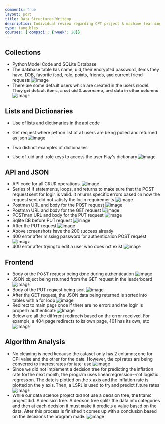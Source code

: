 ```yaml
---
comments: True
layout: post
title: Data Structures Writeup
description: Individual review regarding CPT project & machine learning project
type: tangibles
courses: {'compsci': {'week': 28}}
---
```


## Collections
- Python Model Code and SQLite Database
- The database table has name, uid, their encrypted password, items they have, DOB, favorite food, role, points, friends, and current friend requests
![image](https://github.com/trevorhuang1/csp_blog/assets/118785933/8e29e824-ae74-4b6f-a5ff-a781307bdfdb)
- There are some default users which are created in the users model. They get default items, a set uid & username, and data in other columns
![image](https://github.com/trevorhuang1/csp_blog/assets/118785933/1218a30e-a595-4464-96c4-d587bd38e7ca)

## Lists and Dictionaries
- Use of lists and dictionaries in the api code
- Get request where python list of all users are being pulled and returned as json
![image](https://github.com/trevorhuang1/csp_blog/assets/118785933/419fdd13-e644-40bd-ba83-05c1e274641b)

- Two distinct examples of dictionaries
- Use of .uid and .role keys to access the user Flay's dictionary
![image](https://github.com/trevorhuang1/csp_blog/assets/118785933/b1230c3c-88f4-41c7-85d2-fe062595a8ce)

## API and JSON
- API code for all CRUD operations.
![image](https://github.com/trevorhuang1/csp_blog/assets/118785933/b7c1bdba-952f-49a3-a839-e6c2a10af466)
- Series of if statements, loops, and returns to make sure that the POST request sent for login is valid. It returns specific errors based on how the request sent did not satisfy the login requirements
![image](https://github.com/trevorhuang1/csp_blog/assets/118785933/abd9c496-a02f-424a-9dfd-02f46d00eaed)
- Postman URL and body for the POST request
![image](https://github.com/trevorhuang1/csp_blog/assets/118785933/6aed471e-1ed3-47d4-bf07-089609ece932)
- Postman URL and body for the GET request
![image](https://github.com/trevorhuang1/csp_blog/assets/118785933/04dbcf12-55b9-4cee-8376-80a80a02b06c)
- POSTman URL and body for the PUT request
![image](https://github.com/trevorhuang1/csp_blog/assets/118785933/29561bf6-036c-40dd-ab4f-a0b81a66cdbc)
- Sqlite DB before PUT request
![image](https://github.com/trevorhuang1/csp_blog/assets/118785933/8e1b17db-c30b-4aef-ac04-74ea961710d6)
- After the PUT request
![image](https://github.com/trevorhuang1/csp_blog/assets/118785933/ba44f447-7c6a-4759-a747-fbba77166d07)
- Above screenshots have the 200 success already
- 400 error after missing password for authentication POST request
![image](https://github.com/trevorhuang1/csp_blog/assets/118785933/1fa01095-71e4-432a-b8ce-5e5ed826b9c3)
- 400 error after trying to edit a user who does not exist
![image](https://github.com/trevorhuang1/csp_blog/assets/118785933/40e66ed5-b530-4a08-bd71-86f52ef8d4b5)

## Frontend
- Body of the POST request being done during authentication
![Image](https://github.com/nighthawkcoders/teacher_portfolio/assets/118785933/1e9692e4-db44-4dee-97b0-97c6f6f3741d)
- JSON object being returned from the GET request in the leaderboard
![image](https://github.com/trevorhuang1/csp_blog/assets/118785933/5b5fb10c-6e12-46ed-9328-42a38162e478)
- Body of the PUT request being sent
![image](https://github.com/trevorhuang1/csp_blog/assets/118785933/56afb234-0c74-4ea0-ad11-f4bb37ceeb32)
- After the GET request, the JSON data being returned is sorted into tables with a for loop
![image](https://github.com/trevorhuang1/csp_blog/assets/118785933/8ef50997-bee0-4636-8b49-5cdee528c062)
- Redirect to main page once if there are no errors and the login is properly authenticate
![Image](https://github.com/nighthawkcoders/teacher_portfolio/assets/118785933/ce0ffcd8-c234-461b-ab0b-259758d2cba7)
- Below are all the different redirects based on the error received. For example, a 404 page redirects to its own page, 401 has its own, etc
![Image](https://github.com/nighthawkcoders/teacher_portfolio/assets/118785933/5b6ebeed-4cd7-45c3-ae69-34633090a41b)


## Algorithm Analysis
- No cleaning is need because the dataset only has 2 columns; one for CPI value and the other for the date. However, the cpi rates are being converted to interest rates for later use
![image](https://github.com/trevorhuang1/csp_blog/assets/118785933/3b9d68ab-ec80-4141-a10c-2d7c2ebfbf45)
- Since we did not implement a decision tree for predicting the inflation rate for the next month, the program uses linear regression--not logistic regression. The date is plotted on the x axis and the inflation rate is plotted on the y axis. Then, a LSRL is used to try and predict future rates
![image](https://github.com/trevorhuang1/csp_blog/assets/118785933/4bcbc59c-29b1-463f-9e6b-5dc0e291ee00)
- While our data science project did not use a decision tree, the titanic project did. A decision tree. A decison tree splits the data into categories and then at each decision it must make it predicts a value based on the data. After this process is finished it comes up with a conclusion based on the decisions the program made.
![image](https://github.com/trevorhuang1/csp_blog/assets/118785933/28b40983-9010-4459-b2a0-1ffca046a6d0)

<script src="https://utteranc.es/client.js"
        repo="{{ site.github_username }}/{{ site.github_repo | default: site.baseurl | remove: "/" }}"
        issue-term="title"
        label="blogpost-comment"
        theme="github-light"
        crossorigin="anonymous"
        async>
</script>